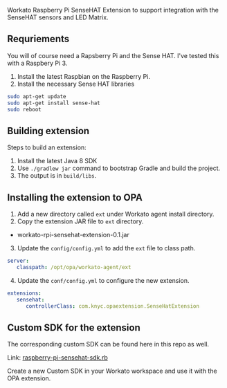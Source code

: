Workato Raspberry Pi SenseHAT Extension to support integration with the SenseHAT sensors and LED Matrix.

## Requriements
You will of course need a Rapsberry Pi and the Sense HAT. I've tested this with a Raspbery Pi 3.

1. Install the latest Raspbian on the Raspberry Pi.
2. Install the necessary Sense HAT libraries

```sh
sudo apt-get update
sudo apt-get install sense-hat
sudo reboot
```


## Building extension

Steps to build an extension:

1. Install the latest Java 8 SDK
2. Use `./gradlew jar` command to bootstrap Gradle and build the project.
3. The output is in `build/libs`.

## Installing the extension to OPA

1. Add a new directory called `ext` under Workato agent install directory.
2. Copy the extension JAR file to `ext` directory.
  - workato-rpi-sensehat-extension-0.1.jar
3. Update the `config/config.yml` to add the `ext` file to class path.

```yml
server:
   classpath: /opt/opa/workato-agent/ext
```

4. Update the `conf/config.yml` to configure the new extension.

```yml
extensions:
   sensehat:
      controllerClass: com.knyc.opaextension.SenseHatExtension
```

## Custom SDK for the extension

The corresponding custom SDK can be found here in this repo as well.

Link: [raspberry-pi-sensehat-sdk.rb](custom-sdk/raspberry-pi-sensehat-sdk.rb)

Create a new Custom SDK in your Workato workspace and use it with the OPA extension.
